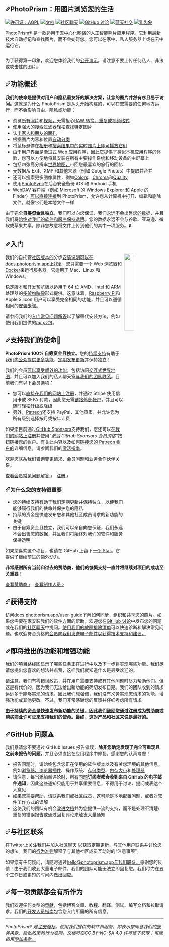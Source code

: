<div class="Box-sc-g0xbh4-0 bJMeLZ js-snippet-clipboard-copy-unpositioned" data-hpc="true"><article class="markdown-body entry-content container-lg" itemprop="text"><h1 tabindex="-1" dir="auto"><a id="user-content-photoprism-browse-your-life-in-pictures" class="anchor" aria-hidden="true" tabindex="-1" href="#photoprism-browse-your-life-in-pictures"><svg class="octicon octicon-link" viewBox="0 0 16 16" version="1.1" width="16" height="16" aria-hidden="true"><path d="m7.775 3.275 1.25-1.25a3.5 3.5 0 1 1 4.95 4.95l-2.5 2.5a3.5 3.5 0 0 1-4.95 0 .751.751 0 0 1 .018-1.042.751.751 0 0 1 1.042-.018 1.998 1.998 0 0 0 2.83 0l2.5-2.5a2.002 2.002 0 0 0-2.83-2.83l-1.25 1.25a.751.751 0 0 1-1.042-.018.751.751 0 0 1-.018-1.042Zm-4.69 9.64a1.998 1.998 0 0 0 2.83 0l1.25-1.25a.751.751 0 0 1 1.042.018.751.751 0 0 1 .018 1.042l-1.25 1.25a3.5 3.5 0 1 1-4.95-4.95l2.5-2.5a3.5 3.5 0 0 1 4.95 0 .751.751 0 0 1-.018 1.042.751.751 0 0 1-1.042.018 1.998 1.998 0 0 0-2.83 0l-2.5 2.5a1.998 1.998 0 0 0 0 2.83Z"></path></svg></a><font style="vertical-align: inherit;"><font style="vertical-align: inherit;">PhotoPrism：用图片浏览您的生活</font></font></h1>
<p dir="auto"><a href="https://docs.photoprism.app/license/agpl/" rel="nofollow"><img src="https://camo.githubusercontent.com/24368ce71a4355192bbd02cf2fe76a69ff7f18674abaf159b19af37713497c25/68747470733a2f2f696d672e736869656c64732e696f2f62616467652f6c6963656e73652d4147504c2d626c75652e737667" alt="许可证：AGPL" data-canonical-src="https://img.shields.io/badge/license-AGPL-blue.svg" style="max-width: 100%;"></a>
<a href="https://docs.photoprism.app/" rel="nofollow"><img src="https://camo.githubusercontent.com/c68b90eb0797fc4c9673d75e71566db773c2e1fd9c13412762a8924e1c1252dd/68747470733a2f2f696d672e736869656c64732e696f2f62616467652f726561642d746865253230646f63732d3461613038372e737667" alt="文档" data-canonical-src="https://img.shields.io/badge/read-the%20docs-4aa087.svg" style="max-width: 100%;"></a>
<a href="https://link.photoprism.app/chat" rel="nofollow"><img src="https://camo.githubusercontent.com/b4be01c1633e43be01c645e812ec6112bf5e9ab48d2aa20a2249cf4fc785dc4d/68747470733a2f2f696d672e736869656c64732e696f2f62616467652f636861742d6f6e2532306769747465722d3461613038372e737667" alt="社区聊天" data-canonical-src="https://img.shields.io/badge/chat-on%20gitter-4aa087.svg" style="max-width: 100%;"></a>
<a href="https://link.photoprism.app/discussions" rel="nofollow"><img src="https://camo.githubusercontent.com/16ef52fa0b29066839ebab64251dfc2253b54b495605685eb8352f31f65e9686/68747470733a2f2f696d672e736869656c64732e696f2f62616467652f61736b2d2532306f6e2532306769746875622d3464366139312e737667" alt="GitHub 讨论" data-canonical-src="https://img.shields.io/badge/ask-%20on%20github-4d6a91.svg" style="max-width: 100%;"></a>
<a href="https://photoprism.bsky.social/" rel="nofollow"><img src="https://camo.githubusercontent.com/958988c28f94803b8a051233cf3c0a487c1ddbe91bf4a8251b8417212eb3d84a/68747470733a2f2f646c2e70686f746f707269736d2e6170702f696d672f6261646765732f62616467652d666f6c6c6f772d70686f746f707269736d2d62736b792d736f6369616c2e737667" alt="蓝天社交" data-canonical-src="https://dl.photoprism.app/img/badges/badge-follow-photoprism-bsky-social.svg" style="max-width: 100%;"></a>
<a href="https://floss.social/@photoprism" rel="nofollow"><img src="https://camo.githubusercontent.com/60f151c1f6dc2c3cb66bdabdecfb44f30dbdf5b0bd08d99a173796bec07e2a1a/68747470733a2f2f646c2e70686f746f707269736d2e6170702f696d672f6261646765732f62616467652d666c6f73732d736f6369616c2e737667" alt="乳齿象" data-canonical-src="https://dl.photoprism.app/img/badges/badge-floss-social.svg" style="max-width: 100%;"></a></p>
<p dir="auto"><font style="vertical-align: inherit;"></font><a href="https://en.wikipedia.org/wiki/Decentralized_web" rel="nofollow"><font style="vertical-align: inherit;"><font style="vertical-align: inherit;">PhotoPrism® 是一款适用于去中心化网络</font></font></a><font style="vertical-align: inherit;"><font style="vertical-align: inherit;">的人工智能照片应用程序</font><font style="vertical-align: inherit;">。</font><font style="vertical-align: inherit;">它利用最新技术自动标记和查找图片，而不会妨碍您。</font><font style="vertical-align: inherit;">您可以在家中、私人服务器上或在云中运行它。</font></font></p>
<p dir="auto"><a target="_blank" rel="noopener noreferrer nofollow" href="https://camo.githubusercontent.com/72af3a9e7fefcf973fe8f40bb4c97d5f7eedadf800f1faef2efe2cc1ec93903e/68747470733a2f2f646c2e70686f746f707269736d2e6170702f696d672f75692f7365617263682d63617264732d766965772e6a7067"><img src="https://camo.githubusercontent.com/72af3a9e7fefcf973fe8f40bb4c97d5f7eedadf800f1faef2efe2cc1ec93903e/68747470733a2f2f646c2e70686f746f707269736d2e6170702f696d672f75692f7365617263682d63617264732d766965772e6a7067" alt="" data-canonical-src="https://dl.photoprism.app/img/ui/search-cards-view.jpg" style="max-width: 100%;"></a></p>
<p dir="auto"><font style="vertical-align: inherit;"><font style="vertical-align: inherit;">为了获得第一印象，欢迎您体验我们的</font></font><a href="https://try.photoprism.app/" rel="nofollow"><font style="vertical-align: inherit;"><font style="vertical-align: inherit;">公开演示</font></font></a><font style="vertical-align: inherit;"><font style="vertical-align: inherit;">。</font><font style="vertical-align: inherit;">请注意不要上传任何私人、非法或攻击性的图片。</font></font></p>
<h2 tabindex="-1" dir="auto"><a id="user-content-feature-overview" class="anchor" aria-hidden="true" tabindex="-1" href="#feature-overview"><svg class="octicon octicon-link" viewBox="0 0 16 16" version="1.1" width="16" height="16" aria-hidden="true"><path d="m7.775 3.275 1.25-1.25a3.5 3.5 0 1 1 4.95 4.95l-2.5 2.5a3.5 3.5 0 0 1-4.95 0 .751.751 0 0 1 .018-1.042.751.751 0 0 1 1.042-.018 1.998 1.998 0 0 0 2.83 0l2.5-2.5a2.002 2.002 0 0 0-2.83-2.83l-1.25 1.25a.751.751 0 0 1-1.042-.018.751.751 0 0 1-.018-1.042Zm-4.69 9.64a1.998 1.998 0 0 0 2.83 0l1.25-1.25a.751.751 0 0 1 1.042.018.751.751 0 0 1 .018 1.042l-1.25 1.25a3.5 3.5 0 1 1-4.95-4.95l2.5-2.5a3.5 3.5 0 0 1 4.95 0 .751.751 0 0 1-.018 1.042.751.751 0 0 1-1.042.018 1.998 1.998 0 0 0-2.83 0l-2.5 2.5a1.998 1.998 0 0 0 0 2.83Z"></path></svg></a><font style="vertical-align: inherit;"><font style="vertical-align: inherit;">功能概述</font></font></h2>
<p dir="auto"><strong><font style="vertical-align: inherit;"><font style="vertical-align: inherit;">我们的使命是提供对用户和隐私最友好的解决方案，让您的图片井然有序且易于访问。</font></font></strong><font style="vertical-align: inherit;"><font style="vertical-align: inherit;">这就是为什么 PhotoPrism 是从头开始构建的，可以在您需要的任何地方运行，而不会影响自由、隐私或功能：</font></font></p>
<ul dir="auto">
<li><font style="vertical-align: inherit;"><font style="vertical-align: inherit;">浏览</font></font><a href="https://docs.photoprism.app/user-guide/organize/browse/" rel="nofollow"><font style="vertical-align: inherit;"><font style="vertical-align: inherit;">所有照片</font></font></a><font style="vertical-align: inherit;"><font style="vertical-align: inherit;">和</font></font><a href="https://try.photoprism.app/library/videos" rel="nofollow"><font style="vertical-align: inherit;"><font style="vertical-align: inherit;">视频，</font></font></a><font style="vertical-align: inherit;"><font style="vertical-align: inherit;">无需担心</font></font><a href="https://docs.photoprism.app/user-guide/settings/library/" rel="nofollow"><font style="vertical-align: inherit;"><font style="vertical-align: inherit;">RAW 转换、重复或视频格式</font></font></a></li>
<li><font style="vertical-align: inherit;"><a href="https://try.photoprism.app/library/browse?view=cards&amp;q=flower%20color%3Ared" rel="nofollow"><font style="vertical-align: inherit;">使用强大的搜索过滤器</font></a><font style="vertical-align: inherit;">轻松查找特定图片</font></font><a href="https://try.photoprism.app/library/browse?view=cards&amp;q=flower%20color%3Ared" rel="nofollow"><font style="vertical-align: inherit;"></font></a></li>
<li><font style="vertical-align: inherit;"><font style="vertical-align: inherit;">认</font></font><a href="https://try.photoprism.app/library/people" rel="nofollow"><font style="vertical-align: inherit;"><font style="vertical-align: inherit;">出家人和朋友的面孔</font></font></a></li>
<li><a href="https://try.photoprism.app/library/labels" rel="nofollow"><font style="vertical-align: inherit;"></font></a><font style="vertical-align: inherit;"><font style="vertical-align: inherit;">根据图片内容和位置</font><a href="https://try.photoprism.app/library/labels" rel="nofollow"><font style="vertical-align: inherit;">自动分类</font></a></font></li>
<li><a href="https://try.photoprism.app/library/live" rel="nofollow"><font style="vertical-align: inherit;"></font></a><font style="vertical-align: inherit;"><font style="vertical-align: inherit;">将鼠标悬停在</font></font><a href="https://try.photoprism.app/library/albums" rel="nofollow"><font style="vertical-align: inherit;"><font style="vertical-align: inherit;">相册</font></font></a><font style="vertical-align: inherit;"><font style="vertical-align: inherit;">和</font><a href="https://try.photoprism.app/library/browse?view=cards&amp;q=type%3Alive" rel="nofollow"><font style="vertical-align: inherit;">搜索结果中的</font></a><a href="https://try.photoprism.app/library/live" rel="nofollow"><font style="vertical-align: inherit;">实时照片上即可播放它们</font></a></font><a href="https://try.photoprism.app/library/browse?view=cards&amp;q=type%3Alive" rel="nofollow"><font style="vertical-align: inherit;"></font></a></li>
<li><font style="vertical-align: inherit;"><font style="vertical-align: inherit;">由于</font></font><a href="https://try.photoprism.app/" rel="nofollow"><font style="vertical-align: inherit;"><font style="vertical-align: inherit;">用户界面</font></font></a><font style="vertical-align: inherit;"><font style="vertical-align: inherit;">是</font></font><a href="https://developer.mozilla.org/en-US/docs/Web/Progressive_web_apps" rel="nofollow"><font style="vertical-align: inherit;"><font style="vertical-align: inherit;">渐进式 Web 应用程序</font></font></a><font style="vertical-align: inherit;"><font style="vertical-align: inherit;">，因此它提供了类似本机应用程序的体验，您可以方便地将其安装在所有主要操作系统和移动设备的主屏幕上</font></font></li>
<li><font style="vertical-align: inherit;"><font style="vertical-align: inherit;">包括四张高分辨率</font></font><a href="https://try.photoprism.app/library/places" rel="nofollow"><font style="vertical-align: inherit;"><font style="vertical-align: inherit;">世界地图，</font></font></a><font style="vertical-align: inherit;"><font style="vertical-align: inherit;">带回您最喜欢的旅行的回忆</font></font></li>
<li><font style="vertical-align: inherit;"><font style="vertical-align: inherit;">元数据从 Exif、XMP 和其他来源（例如 Google Photos）中提取并合并</font></font></li>
<li><font style="vertical-align: inherit;"><font style="vertical-align: inherit;">还可以搜索</font><font style="vertical-align: inherit;">更多图像属性，例如</font></font><a href="https://try.photoprism.app/library/browse?view=cards&amp;q=color:red" rel="nofollow"><font style="vertical-align: inherit;"><font style="vertical-align: inherit;">Colors</font></font></a><font style="vertical-align: inherit;"><font style="vertical-align: inherit;">、</font></font><a href="https://try.photoprism.app/library/browse?view=cards&amp;q=mono%3Atrue" rel="nofollow"><font style="vertical-align: inherit;"><font style="vertical-align: inherit;">Chroma</font></font></a><font style="vertical-align: inherit;"><font style="vertical-align: inherit;">和</font></font><a href="https://try.photoprism.app/library/review" rel="nofollow"><font style="vertical-align: inherit;"><font style="vertical-align: inherit;">Quality</font></font></a><font style="vertical-align: inherit;"></font></li>
<li><font style="vertical-align: inherit;"><font style="vertical-align: inherit;">使用</font></font><a href="https://link.photoprism.app/photosync" rel="nofollow"><font style="vertical-align: inherit;"><font style="vertical-align: inherit;">PhotoSync</font></font></a><font style="vertical-align: inherit;"><font style="vertical-align: inherit;">在后台安全备份 iOS 和 Android 手机</font></font></li>
<li><font style="vertical-align: inherit;"><font style="vertical-align: inherit;">WebDAV 客户端（例如 Microsoft 的 Windows Explorer 和 Apple 的 Finder）</font></font><a href="https://docs.photoprism.app/user-guide/sync/webdav/" rel="nofollow"><font style="vertical-align: inherit;"><font style="vertical-align: inherit;">可以直接连接</font></font></a><font style="vertical-align: inherit;"><font style="vertical-align: inherit;">到 PhotoPrism，允许您从计算机中打开、编辑和删除文件，就像它们是本地文件一样</font></font></li>
</ul>
<p dir="auto"><font style="vertical-align: inherit;"><font style="vertical-align: inherit;">由于完全</font></font><a href="https://link.photoprism.app/membership" rel="nofollow"><strong><font style="vertical-align: inherit;"><font style="vertical-align: inherit;">自筹资金且独立</font></font></strong></a><font style="vertical-align: inherit;"><font style="vertical-align: inherit;">，我们可以向您保证，我们</font></font><a href="https://www.photoprism.app/privacy" rel="nofollow"><font style="vertical-align: inherit;"><font style="vertical-align: inherit;">永远不会出售您的数据</font></font></a><font style="vertical-align: inherit;"><font style="vertical-align: inherit;">，并且我们将</font></font><a href="https://www.photoprism.app/terms" rel="nofollow"><font style="vertical-align: inherit;"><font style="vertical-align: inherit;">始终对我们的软件和服务保持透明</font></font></a><font style="vertical-align: inherit;"><font style="vertical-align: inherit;">。</font><font style="vertical-align: inherit;">您的数据永远不会与谷歌、亚马逊、微软或苹果共享，除非您故意将文件上传到他们的其中一项服务。</font><font style="vertical-align: inherit;">🔒</font></font></p>
<h2 tabindex="-1" dir="auto"><a id="user-content-getting-started" class="anchor" aria-hidden="true" tabindex="-1" href="#getting-started"><svg class="octicon octicon-link" viewBox="0 0 16 16" version="1.1" width="16" height="16" aria-hidden="true"><path d="m7.775 3.275 1.25-1.25a3.5 3.5 0 1 1 4.95 4.95l-2.5 2.5a3.5 3.5 0 0 1-4.95 0 .751.751 0 0 1 .018-1.042.751.751 0 0 1 1.042-.018 1.998 1.998 0 0 0 2.83 0l2.5-2.5a2.002 2.002 0 0 0-2.83-2.83l-1.25 1.25a.751.751 0 0 1-1.042-.018.751.751 0 0 1-.018-1.042Zm-4.69 9.64a1.998 1.998 0 0 0 2.83 0l1.25-1.25a.751.751 0 0 1 1.042.018.751.751 0 0 1 .018 1.042l-1.25 1.25a3.5 3.5 0 1 1-4.95-4.95l2.5-2.5a3.5 3.5 0 0 1 4.95 0 .751.751 0 0 1-.018 1.042.751.751 0 0 1-1.042.018 1.998 1.998 0 0 0-2.83 0l-2.5 2.5a1.998 1.998 0 0 0 0 2.83Z"></path></svg></a><font style="vertical-align: inherit;"><font style="vertical-align: inherit;">入门</font></font></h2>
<p dir="auto"><a target="_blank" rel="noopener noreferrer nofollow" href="https://camo.githubusercontent.com/b0b4c807b531e47eff9e00b76f1c50dce6d3f71bfa6e960d764f154151fae225/68747470733a2f2f7777772e70686f746f707269736d2e6170702f757365722f70616765732f30312e686f6d652f30332e5f73637265656e73686f74732f6970686f6e652d6d6170732d6879627269642d35343070782e706e67"><img align="right" width="25%" src="https://camo.githubusercontent.com/b0b4c807b531e47eff9e00b76f1c50dce6d3f71bfa6e960d764f154151fae225/68747470733a2f2f7777772e70686f746f707269736d2e6170702f757365722f70616765732f30312e686f6d652f30332e5f73637265656e73686f74732f6970686f6e652d6d6170732d6879627269642d35343070782e706e67" data-canonical-src="https://www.photoprism.app/user/pages/01.home/03._screenshots/iphone-maps-hybrid-540px.png" style="max-width: 100%;"></a></p>
<p dir="auto"><font style="vertical-align: inherit;"><font style="vertical-align: inherit;">我们的自托管</font><a href="https://link.photoprism.app/personal-editions" rel="nofollow"><font style="vertical-align: inherit;">社区版本的</font></a><font style="vertical-align: inherit;">分步</font></font><a href="https://docs.photoprism.app/getting-started/" rel="nofollow"><font style="vertical-align: inherit;"><font style="vertical-align: inherit;">安装说明可以在</font></font></a><font style="vertical-align: inherit;"><a href="https://docs.photoprism.app/getting-started/" rel="nofollow"><font style="vertical-align: inherit;">docs.photoprism.app</font></a><font style="vertical-align: inherit;">上找到</font><font style="vertical-align: inherit;">- 您只需要一个 Web 浏览器和</font><a href="https://docs.docker.com/get-docker/" rel="nofollow"><font style="vertical-align: inherit;">Docker</font></a><font style="vertical-align: inherit;">来运行服务器。</font><font style="vertical-align: inherit;">它适用于 Mac、Linux 和 Windows。</font></font><a href="https://link.photoprism.app/personal-editions" rel="nofollow"><font style="vertical-align: inherit;"></font></a><font style="vertical-align: inherit;"></font><a href="https://docs.photoprism.app/getting-started/" rel="nofollow"><font style="vertical-align: inherit;"></font></a><font style="vertical-align: inherit;"></font><a href="https://docs.docker.com/get-docker/" rel="nofollow"><font style="vertical-align: inherit;"></font></a><font style="vertical-align: inherit;"></font></p>
<p dir="auto"><font style="vertical-align: inherit;"><font style="vertical-align: inherit;">稳定</font></font><a href="https://docs.photoprism.app/release-notes/" rel="nofollow"><font style="vertical-align: inherit;"><font style="vertical-align: inherit;">版本</font></font></a><font style="vertical-align: inherit;"><font style="vertical-align: inherit;">和</font></font><a href="https://docs.photoprism.app/getting-started/updates/#development-preview" rel="nofollow"><font style="vertical-align: inherit;"><font style="vertical-align: inherit;">开发预览版</font></font></a><font style="vertical-align: inherit;"><font style="vertical-align: inherit;">以适用于 64 位 AMD、Intel 和 ARM 处理器的</font></font><a href="https://link.photoprism.app/docker-hub" rel="nofollow"><font style="vertical-align: inherit;"><font style="vertical-align: inherit;">多架构映像</font></font></a><font style="vertical-align: inherit;"><font style="vertical-align: inherit;">形式提供。</font><font style="vertical-align: inherit;">这意味着，</font></font><a href="https://docs.photoprism.app/getting-started/raspberry-pi/" rel="nofollow"><font style="vertical-align: inherit;"><font style="vertical-align: inherit;">Raspberry Pi</font></font></a><font style="vertical-align: inherit;"><font style="vertical-align: inherit;">和 Apple Silicon 用户可以享受完全相同的功能，并且可以遵循相同的</font></font><a href="https://docs.photoprism.app/getting-started/docker-compose/" rel="nofollow"><font style="vertical-align: inherit;"><font style="vertical-align: inherit;">安装步骤</font></font></a><font style="vertical-align: inherit;"><font style="vertical-align: inherit;">。</font></font></p>
<p dir="auto"><font style="vertical-align: inherit;"><font style="vertical-align: inherit;">请参阅我们的</font></font><a href="https://docs.photoprism.app/getting-started/faq/#how-can-i-install-photoprism-without-docker" rel="nofollow"><font style="vertical-align: inherit;"><font style="vertical-align: inherit;">入门常见问题解答</font></font></a><font style="vertical-align: inherit;"><font style="vertical-align: inherit;">以了解替代安装方法，例如使用我们提供的</font></font><a href="https://dl.photoprism.app/pkg/linux/README.html" rel="nofollow"><em><font style="vertical-align: inherit;"><font style="vertical-align: inherit;">tar.gz</font></font></em><font style="vertical-align: inherit;"><font style="vertical-align: inherit;">包</font></font></a><font style="vertical-align: inherit;"><font style="vertical-align: inherit;">。</font></font></p>
<h2 tabindex="-1" dir="auto"><a id="user-content-support-our-mission-" class="anchor" aria-hidden="true" tabindex="-1" href="#support-our-mission-"><svg class="octicon octicon-link" viewBox="0 0 16 16" version="1.1" width="16" height="16" aria-hidden="true"><path d="m7.775 3.275 1.25-1.25a3.5 3.5 0 1 1 4.95 4.95l-2.5 2.5a3.5 3.5 0 0 1-4.95 0 .751.751 0 0 1 .018-1.042.751.751 0 0 1 1.042-.018 1.998 1.998 0 0 0 2.83 0l2.5-2.5a2.002 2.002 0 0 0-2.83-2.83l-1.25 1.25a.751.751 0 0 1-1.042-.018.751.751 0 0 1-.018-1.042Zm-4.69 9.64a1.998 1.998 0 0 0 2.83 0l1.25-1.25a.751.751 0 0 1 1.042.018.751.751 0 0 1 .018 1.042l-1.25 1.25a3.5 3.5 0 1 1-4.95-4.95l2.5-2.5a3.5 3.5 0 0 1 4.95 0 .751.751 0 0 1-.018 1.042.751.751 0 0 1-1.042.018 1.998 1.998 0 0 0-2.83 0l-2.5 2.5a1.998 1.998 0 0 0 0 2.83Z"></path></svg></a><font style="vertical-align: inherit;"><font style="vertical-align: inherit;">支持我们的使命💎</font></font></h2>
<p dir="auto"><strong><font style="vertical-align: inherit;"><font style="vertical-align: inherit;">PhotoPrism 100% 自筹资金且独立。</font></font></strong><font style="vertical-align: inherit;"><font style="vertical-align: inherit;">您的</font></font><a href="https://link.photoprism.app/membership" rel="nofollow"><font style="vertical-align: inherit;"><font style="vertical-align: inherit;">持续支持</font></font></a><font style="vertical-align: inherit;"><font style="vertical-align: inherit;">有助于我们</font></font><a href="https://www.photoprism.app/oss/faq#what-functionality-is-generally-available" rel="nofollow"><font style="vertical-align: inherit;"><font style="vertical-align: inherit;">向公众提供更多功能</font></font></a><font style="vertical-align: inherit;"><font style="vertical-align: inherit;">、</font></font><a href="https://docs.photoprism.app/release-notes/" rel="nofollow"><font style="vertical-align: inherit;"><font style="vertical-align: inherit;">定期发布更新</font></font></a><font style="vertical-align: inherit;"><font style="vertical-align: inherit;">并保持独立！</font></font></p>
<p dir="auto"><font style="vertical-align: inherit;"><font style="vertical-align: inherit;">我们的会员</font></font><a href="https://www.photoprism.app/kb/personal" rel="nofollow"><font style="vertical-align: inherit;"><font style="vertical-align: inherit;">可以享受额外的功能</font></font></a><font style="vertical-align: inherit;"><font style="vertical-align: inherit;">，包括访问</font></font><a href="https://try.photoprism.app/library/places" rel="nofollow"><font style="vertical-align: inherit;"><font style="vertical-align: inherit;">交互式世界地图</font></font></a><font style="vertical-align: inherit;"><font style="vertical-align: inherit;">，并且可以加入我们的私人聊天室</font></font><a href="https://www.photoprism.app/about/team" rel="nofollow"><font style="vertical-align: inherit;"><font style="vertical-align: inherit;">与我们的团队联系</font></font></a><font style="vertical-align: inherit;"><font style="vertical-align: inherit;">。</font><font style="vertical-align: inherit;">目前我们有以下会员选项：</font></font></p>
<ul dir="auto">
<li><font style="vertical-align: inherit;"><font style="vertical-align: inherit;">您可以</font></font><a href="https://link.photoprism.app/membership" rel="nofollow"><font style="vertical-align: inherit;"><font style="vertical-align: inherit;">直接在我们的网站上注册</font></font></a><font style="vertical-align: inherit;"><font style="vertical-align: inherit;">，并通过 Stripe 使用信用卡或 SEPA 付款，因此您无需</font></font><a href="https://www.photoprism.app/kb/activation" rel="nofollow"><font style="vertical-align: inherit;"><font style="vertical-align: inherit;">链接外部帐户</font></font></a><font style="vertical-align: inherit;"><font style="vertical-align: inherit;">，并且可以随时轻松升级或降级</font></font></li>
<li><font style="vertical-align: inherit;"><font style="vertical-align: inherit;">另外，</font></font><a href="https://link.photoprism.app/patreon" rel="nofollow"><font style="vertical-align: inherit;"><font style="vertical-align: inherit;">Patreon</font></font></a><font style="vertical-align: inherit;"><font style="vertical-align: inherit;">还支持 PayPal、其他货币，并允许您为所有级别选择按月或按年计费</font></font></li>
</ul>
<p dir="auto"><font style="vertical-align: inherit;"><font style="vertical-align: inherit;">如果您目前通过</font></font><a href="https://link.photoprism.app/sponsor" rel="nofollow"><font style="vertical-align: inherit;"><font style="vertical-align: inherit;">GitHub Sponsors</font></font></a><font style="vertical-align: inherit;"><font style="vertical-align: inherit;">支持我们，您还可以</font></font><a href="https://my.photoprism.app/register" rel="nofollow"><font style="vertical-align: inherit;"><font style="vertical-align: inherit;">在我们的网站上注册</font></font></a><font style="vertical-align: inherit;"><font style="vertical-align: inherit;">并使用</font></font><em><font style="vertical-align: inherit;"><font style="vertical-align: inherit;">“激活 GitHub Sponsors 会员资格”</font></font></em><font style="vertical-align: inherit;"><font style="vertical-align: inherit;">按钮链接您的帐户。</font><font style="vertical-align: inherit;">有关此内容以及如何</font></font><a href="https://www.patreon.com/pledges" rel="nofollow"><font style="vertical-align: inherit;"><font style="vertical-align: inherit;">链接您的 Patreon 帐户的</font></font></a><font style="vertical-align: inherit;"><font style="vertical-align: inherit;">详细信息，请参阅我们的</font></font><a href="https://www.photoprism.app/kb/activation" rel="nofollow"><font style="vertical-align: inherit;"><font style="vertical-align: inherit;">激活指南</font></font></a><font style="vertical-align: inherit;"><font style="vertical-align: inherit;">。</font></font></p>
<p dir="auto"><font style="vertical-align: inherit;"><font style="vertical-align: inherit;">欢迎您</font></font><a href="https://www.photoprism.app/contact" rel="nofollow"><font style="vertical-align: inherit;"><font style="vertical-align: inherit;">联系我们咨询</font></font></a><font style="vertical-align: inherit;"><font style="vertical-align: inherit;">变更请求、会员问题和业务合作伙伴关系。</font></font></p>
<p dir="auto"><a href="https://www.photoprism.app/kb/membership" rel="nofollow"><font style="vertical-align: inherit;"><font style="vertical-align: inherit;">查看会员常见问题解答 ›</font></font></a>&emsp;<a href="https://link.photoprism.app/membership" rel="nofollow"><font style="vertical-align: inherit;"><font style="vertical-align: inherit;">注册 ›</font></font></a></p>
<h3 tabindex="-1" dir="auto"><a id="user-content-why-your-support-matters" class="anchor" aria-hidden="true" tabindex="-1" href="#why-your-support-matters"><svg class="octicon octicon-link" viewBox="0 0 16 16" version="1.1" width="16" height="16" aria-hidden="true"><path d="m7.775 3.275 1.25-1.25a3.5 3.5 0 1 1 4.95 4.95l-2.5 2.5a3.5 3.5 0 0 1-4.95 0 .751.751 0 0 1 .018-1.042.751.751 0 0 1 1.042-.018 1.998 1.998 0 0 0 2.83 0l2.5-2.5a2.002 2.002 0 0 0-2.83-2.83l-1.25 1.25a.751.751 0 0 1-1.042-.018.751.751 0 0 1-.018-1.042Zm-4.69 9.64a1.998 1.998 0 0 0 2.83 0l1.25-1.25a.751.751 0 0 1 1.042.018.751.751 0 0 1 .018 1.042l-1.25 1.25a3.5 3.5 0 1 1-4.95-4.95l2.5-2.5a3.5 3.5 0 0 1 4.95 0 .751.751 0 0 1-.018 1.042.751.751 0 0 1-1.042.018 1.998 1.998 0 0 0-2.83 0l-2.5 2.5a1.998 1.998 0 0 0 0 2.83Z"></path></svg></a><font style="vertical-align: inherit;"><font style="vertical-align: inherit;">为什么您的支持很重要</font></font></h3>
<ul dir="auto">
<li><font style="vertical-align: inherit;"><font style="vertical-align: inherit;">您的持续支持有助于我们定期更新并保持独立，以便我们能够履行我们的使命并保护您的隐私</font></font></li>
<li><font style="vertical-align: inherit;"><font style="vertical-align: inherit;">持续的资金是快速发布您和其他社区成员请求的新功能的关键</font></font></li>
<li><font style="vertical-align: inherit;"><font style="vertical-align: inherit;">由于自筹资金且独立，我们可以亲自向您保证，我们永远不会出售您的数据，并且我们将始终对我们的软件和服务保持透明</font></font></li>
</ul>
<p dir="auto"><font style="vertical-align: inherit;"><font style="vertical-align: inherit;">如果您喜欢这个项目，也请在 GitHub 上留下</font></font><a href="https://github.com/photoprism/photoprism/stargazers"><font style="vertical-align: inherit;"><font style="vertical-align: inherit;">一个 Star</font></font></a><font style="vertical-align: inherit;"><font style="vertical-align: inherit;">。</font><font style="vertical-align: inherit;">它提供了继续前进的额外动力。</font></font></p>
<p dir="auto"><strong><font style="vertical-align: inherit;"><font style="vertical-align: inherit;">非常感谢所有当前和过去的赞助商，他们的慷慨支持一直并将继续对项目的成功至关重要！</font></font></strong></p>
<p dir="auto"><a href="/photoprism/photoprism/blob/develop/SPONSORS.md"><font style="vertical-align: inherit;"><font style="vertical-align: inherit;">查看赞助商 ›</font></font></a>&emsp;<a href="https://docs.photoprism.app/credits/" rel="nofollow"><font style="vertical-align: inherit;"><font style="vertical-align: inherit;">查看制作人员 ›</font></font></a></p>
<h2 tabindex="-1" dir="auto"><a id="user-content-getting-support" class="anchor" aria-hidden="true" tabindex="-1" href="#getting-support"><svg class="octicon octicon-link" viewBox="0 0 16 16" version="1.1" width="16" height="16" aria-hidden="true"><path d="m7.775 3.275 1.25-1.25a3.5 3.5 0 1 1 4.95 4.95l-2.5 2.5a3.5 3.5 0 0 1-4.95 0 .751.751 0 0 1 .018-1.042.751.751 0 0 1 1.042-.018 1.998 1.998 0 0 0 2.83 0l2.5-2.5a2.002 2.002 0 0 0-2.83-2.83l-1.25 1.25a.751.751 0 0 1-1.042-.018.751.751 0 0 1-.018-1.042Zm-4.69 9.64a1.998 1.998 0 0 0 2.83 0l1.25-1.25a.751.751 0 0 1 1.042.018.751.751 0 0 1 .018 1.042l-1.25 1.25a3.5 3.5 0 1 1-4.95-4.95l2.5-2.5a3.5 3.5 0 0 1 4.95 0 .751.751 0 0 1-.018 1.042.751.751 0 0 1-1.042.018 1.998 1.998 0 0 0-2.83 0l-2.5 2.5a1.998 1.998 0 0 0 0 2.83Z"></path></svg></a><font style="vertical-align: inherit;"><font style="vertical-align: inherit;">获得支持</font></font></h2>
<p dir="auto"><font style="vertical-align: inherit;"><font style="vertical-align: inherit;">访问</font></font><a href="https://docs.photoprism.app/user-guide/" rel="nofollow"><font style="vertical-align: inherit;"><font style="vertical-align: inherit;">docs.photoprism.app/user-guide</font></font></a><font style="vertical-align: inherit;"><font style="vertical-align: inherit;">了解如何</font></font><a href="https://docs.photoprism.app/user-guide/sync/webdav/" rel="nofollow"><font style="vertical-align: inherit;"><font style="vertical-align: inherit;">同步</font></font></a><font style="vertical-align: inherit;"><font style="vertical-align: inherit;">、</font></font><a href="https://docs.photoprism.app/user-guide/library/" rel="nofollow"><font style="vertical-align: inherit;"><font style="vertical-align: inherit;">组织</font></font></a><font style="vertical-align: inherit;"><font style="vertical-align: inherit;">和</font></font><a href="https://docs.photoprism.app/user-guide/share/" rel="nofollow"><font style="vertical-align: inherit;"><font style="vertical-align: inherit;">共享</font></font></a><font style="vertical-align: inherit;"><font style="vertical-align: inherit;">您的照片。</font><font style="vertical-align: inherit;">如果您需要在家安装我们的软件方面的帮助，欢迎您在</font></font><a href="https://link.photoprism.app/discussions" rel="nofollow"><font style="vertical-align: inherit;"><font style="vertical-align: inherit;">GitHub 讨论</font></font></a><font style="vertical-align: inherit;"><font style="vertical-align: inherit;">中发布您的问题或在我们的</font></font><a href="https://link.photoprism.app/chat" rel="nofollow"><font style="vertical-align: inherit;"><font style="vertical-align: inherit;">社区聊天</font></font></a><font style="vertical-align: inherit;"><font style="vertical-align: inherit;">中提问。</font></font><a href="https://docs.photoprism.app/getting-started/troubleshooting/" rel="nofollow"><font style="vertical-align: inherit;"><font style="vertical-align: inherit;">使用我们的故障排除清单</font></font></a><font style="vertical-align: inherit;"><font style="vertical-align: inherit;">可以快速诊断和解决常见问题</font><font style="vertical-align: inherit;">。</font><font style="vertical-align: inherit;">也欢迎</font><font style="vertical-align: inherit;">符合资格的</font></font><a href="https://link.photoprism.app/membership" rel="nofollow"><font style="vertical-align: inherit;"><font style="vertical-align: inherit;">会员向我们发送电子邮件以获得技术支持和建议。</font></font></a><font style="vertical-align: inherit;"></font></p>
<h2 tabindex="-1" dir="auto"><a id="user-content-upcoming-features-and-enhancements" class="anchor" aria-hidden="true" tabindex="-1" href="#upcoming-features-and-enhancements"><svg class="octicon octicon-link" viewBox="0 0 16 16" version="1.1" width="16" height="16" aria-hidden="true"><path d="m7.775 3.275 1.25-1.25a3.5 3.5 0 1 1 4.95 4.95l-2.5 2.5a3.5 3.5 0 0 1-4.95 0 .751.751 0 0 1 .018-1.042.751.751 0 0 1 1.042-.018 1.998 1.998 0 0 0 2.83 0l2.5-2.5a2.002 2.002 0 0 0-2.83-2.83l-1.25 1.25a.751.751 0 0 1-1.042-.018.751.751 0 0 1-.018-1.042Zm-4.69 9.64a1.998 1.998 0 0 0 2.83 0l1.25-1.25a.751.751 0 0 1 1.042.018.751.751 0 0 1 .018 1.042l-1.25 1.25a3.5 3.5 0 1 1-4.95-4.95l2.5-2.5a3.5 3.5 0 0 1 4.95 0 .751.751 0 0 1-.018 1.042.751.751 0 0 1-1.042.018 1.998 1.998 0 0 0-2.83 0l-2.5 2.5a1.998 1.998 0 0 0 0 2.83Z"></path></svg></a><font style="vertical-align: inherit;"><font style="vertical-align: inherit;">即将推出的功能和增强功能</font></font></h2>
<p dir="auto"><font style="vertical-align: inherit;"><font style="vertical-align: inherit;">我们的</font></font><a href="https://link.photoprism.app/roadmap" rel="nofollow"><font style="vertical-align: inherit;"><font style="vertical-align: inherit;">项目路线图</font></font></a><font style="vertical-align: inherit;"><font style="vertical-align: inherit;">显示了哪些任务正在进行中以及下一步将实现哪些功能。</font><font style="vertical-align: inherit;">我们邀请您提出您喜欢的想法并点赞，这样我们就知道什么是最受欢迎的。</font></font></p>
<p dir="auto"><font style="vertical-align: inherit;"><font style="vertical-align: inherit;">请注意，我们有零错误政策，并在用户需要支持或有其他问题时尽力帮助他们。</font><font style="vertical-align: inherit;">但这是有代价的，因为我们无法给出新功能的确切发布日期。</font><font style="vertical-align: inherit;">我们的团队收到的请求远远多于能够实现的请求，因此我们想强调，我们没有义务实现您请求的功能、增强功能或其他更改。</font><font style="vertical-align: inherit;">不过，我们非常感谢您的反馈并仔细考虑所有请求。</font></font></p>
<p dir="auto"><strong><font style="vertical-align: inherit;"></font><a href="https://link.photoprism.app/sponsor" rel="nofollow"><font style="vertical-align: inherit;"><font style="vertical-align: inherit;">由于持续的资金是快速发布新功能的关键，因此我们鼓励您通过注册成为赞助商</font></font></a><font style="vertical-align: inherit;"><font style="vertical-align: inherit;">或购买</font></font><a href="https://www.photoprism.app/teams" rel="nofollow"><font style="vertical-align: inherit;"><font style="vertical-align: inherit;">商业许可证</font></font></a><font style="vertical-align: inherit;"><font style="vertical-align: inherit;">来支持我们的使命</font><font style="vertical-align: inherit;">。</font><font style="vertical-align: inherit;">最终，这对产品和社区来说是最好的。</font></font></strong></p>
<h2 tabindex="-1" dir="auto"><a id="user-content-github-issues-️" class="anchor" aria-hidden="true" tabindex="-1" href="#github-issues-️"><svg class="octicon octicon-link" viewBox="0 0 16 16" version="1.1" width="16" height="16" aria-hidden="true"><path d="m7.775 3.275 1.25-1.25a3.5 3.5 0 1 1 4.95 4.95l-2.5 2.5a3.5 3.5 0 0 1-4.95 0 .751.751 0 0 1 .018-1.042.751.751 0 0 1 1.042-.018 1.998 1.998 0 0 0 2.83 0l2.5-2.5a2.002 2.002 0 0 0-2.83-2.83l-1.25 1.25a.751.751 0 0 1-1.042-.018.751.751 0 0 1-.018-1.042Zm-4.69 9.64a1.998 1.998 0 0 0 2.83 0l1.25-1.25a.751.751 0 0 1 1.042.018.751.751 0 0 1 .018 1.042l-1.25 1.25a3.5 3.5 0 1 1-4.95-4.95l2.5-2.5a3.5 3.5 0 0 1 4.95 0 .751.751 0 0 1-.018 1.042.751.751 0 0 1-1.042.018 1.998 1.998 0 0 0-2.83 0l-2.5 2.5a1.998 1.998 0 0 0 0 2.83Z"></path></svg></a><font style="vertical-align: inherit;"><font style="vertical-align: inherit;">GitHub 问题</font></font><g-emoji class="g-emoji" alias="warning">⚠️</g-emoji></h2>
<p dir="auto"><font style="vertical-align: inherit;"><font style="vertical-align: inherit;">我们恳请您不要通过 GitHub Issues 报告错误，</font></font><strong><font style="vertical-align: inherit;"><font style="vertical-align: inherit;">除非您确定发现了完全可重现且之前未报告的问题</font></font></strong><font style="vertical-align: inherit;"><font style="vertical-align: inherit;">，并且必须直接在应用程序中修复。</font><font style="vertical-align: inherit;">感谢您的认真考虑！</font></font></p>
<ul dir="auto">
<li><font style="vertical-align: inherit;"><font style="vertical-align: inherit;">报告问题时，请始终包含您正在使用的软件版本以及有关您环境的其他信息，例如</font></font><a href="https://docs.photoprism.app/getting-started/troubleshooting/browsers/" rel="nofollow"><font style="vertical-align: inherit;"><font style="vertical-align: inherit;">浏览器、浏览器插件</font></font></a><font style="vertical-align: inherit;"><font style="vertical-align: inherit;">、操作系统、</font></font><a href="https://docs.photoprism.app/getting-started/troubleshooting/performance/#storage" rel="nofollow"><font style="vertical-align: inherit;"><font style="vertical-align: inherit;">存储类型</font></font></a><font style="vertical-align: inherit;"><font style="vertical-align: inherit;">、</font></font><a href="https://docs.photoprism.app/getting-started/troubleshooting/performance/#memory" rel="nofollow"><font style="vertical-align: inherit;"><font style="vertical-align: inherit;">内存大小</font></font></a><font style="vertical-align: inherit;"><font style="vertical-align: inherit;">和</font></font><a href="https://docs.photoprism.app/getting-started/troubleshooting/performance/#server-cpu" rel="nofollow"><font style="vertical-align: inherit;"><font style="vertical-align: inherit;">处理器</font></font></a></li>
<li><font style="vertical-align: inherit;"><font style="vertical-align: inherit;">请注意，每当添加新评论时，所有问题</font></font><strong><font style="vertical-align: inherit;"><font style="vertical-align: inherit;">订阅者都会收到来自 GitHub 的电子邮件通知</font></font></strong><font style="vertical-align: inherit;"><font style="vertical-align: inherit;">，因此这些通知只能用于共享重要信息，不得用于讨论、提问或表达个人意见</font></font></li>
<li><a href="https://www.photoprism.app/contact" rel="nofollow"><font style="vertical-align: inherit;"><font style="vertical-align: inherit;">如果您需要帮助，请联系我们</font></font></a><font style="vertical-align: inherit;"><font style="vertical-align: inherit;">或</font></font><a href="https://link.photoprism.app/discussions" rel="nofollow"><font style="vertical-align: inherit;"><font style="vertical-align: inherit;">社区成员</font></font></a><font style="vertical-align: inherit;"><font style="vertical-align: inherit;">，这可能是本地配置问题，或者对软件工作方式的误解</font></font></li>
<li><font style="vertical-align: inherit;"><font style="vertical-align: inherit;">这使我们的团队有机会</font></font><a href="https://docs.photoprism.app/getting-started/troubleshooting/" rel="nofollow"><font style="vertical-align: inherit;"><font style="vertical-align: inherit;">改进文档</font></font></a><font style="vertical-align: inherit;"><font style="vertical-align: inherit;">并为您提供一流的支持，而不是处理不清楚/重复的错误报告或通过回复评论来触发大量通知</font></font></li>
</ul>
<h2 tabindex="-1" dir="auto"><a id="user-content-connect-with-the-community" class="anchor" aria-hidden="true" tabindex="-1" href="#connect-with-the-community"><svg class="octicon octicon-link" viewBox="0 0 16 16" version="1.1" width="16" height="16" aria-hidden="true"><path d="m7.775 3.275 1.25-1.25a3.5 3.5 0 1 1 4.95 4.95l-2.5 2.5a3.5 3.5 0 0 1-4.95 0 .751.751 0 0 1 .018-1.042.751.751 0 0 1 1.042-.018 1.998 1.998 0 0 0 2.83 0l2.5-2.5a2.002 2.002 0 0 0-2.83-2.83l-1.25 1.25a.751.751 0 0 1-1.042-.018.751.751 0 0 1-.018-1.042Zm-4.69 9.64a1.998 1.998 0 0 0 2.83 0l1.25-1.25a.751.751 0 0 1 1.042.018.751.751 0 0 1 .018 1.042l-1.25 1.25a3.5 3.5 0 1 1-4.95-4.95l2.5-2.5a3.5 3.5 0 0 1 4.95 0 .751.751 0 0 1-.018 1.042.751.751 0 0 1-1.042.018 1.998 1.998 0 0 0-2.83 0l-2.5 2.5a1.998 1.998 0 0 0 0 2.83Z"></path></svg></a><font style="vertical-align: inherit;"><font style="vertical-align: inherit;">与社区联系</font></font></h2>
<p dir="auto"><font style="vertical-align: inherit;"></font><a href="https://link.photoprism.app/twitter" rel="nofollow"><font style="vertical-align: inherit;"><font style="vertical-align: inherit;">在Twitter</font></font></a><font style="vertical-align: inherit;"><font style="vertical-align: inherit;">上关注我们</font><font style="vertical-align: inherit;">并加入</font></font><a href="https://link.photoprism.app/chat" rel="nofollow"><font style="vertical-align: inherit;"><font style="vertical-align: inherit;">社区聊天</font></font></a><font style="vertical-align: inherit;"><font style="vertical-align: inherit;">
以获取定期更新、与其他用户联系并讨论您的想法。</font><font style="vertical-align: inherit;">我们的</font></font><a href="https://www.photoprism.app/code-of-conduct" rel="nofollow"><font style="vertical-align: inherit;"><font style="vertical-align: inherit;">行为准则</font></font></a><font style="vertical-align: inherit;"><font style="vertical-align: inherit;">解释了与其他社区成员互动时的“注意事项”。</font></font></p>
<p dir="auto"><font style="vertical-align: inherit;"><font style="vertical-align: inherit;">如果您有任何疑问，</font><font style="vertical-align: inherit;">请随时通过</font></font><a href="mailto:hello@photoprism.app"><font style="vertical-align: inherit;"><font style="vertical-align: inherit;">hello@photoprism.app与我们联系。</font></font></a><font style="vertical-align: inherit;"><font style="vertical-align: inherit;">感谢您的反馈！</font><font style="vertical-align: inherit;">由于我们收到大量电子邮件，我们的团队可能无法立即回复您。</font><font style="vertical-align: inherit;">我们尽力在五个工作日或更短的时间内做出回应。</font></font></p>
<h2 tabindex="-1" dir="auto"><a id="user-content-every-contribution-makes-a-difference" class="anchor" aria-hidden="true" tabindex="-1" href="#every-contribution-makes-a-difference"><svg class="octicon octicon-link" viewBox="0 0 16 16" version="1.1" width="16" height="16" aria-hidden="true"><path d="m7.775 3.275 1.25-1.25a3.5 3.5 0 1 1 4.95 4.95l-2.5 2.5a3.5 3.5 0 0 1-4.95 0 .751.751 0 0 1 .018-1.042.751.751 0 0 1 1.042-.018 1.998 1.998 0 0 0 2.83 0l2.5-2.5a2.002 2.002 0 0 0-2.83-2.83l-1.25 1.25a.751.751 0 0 1-1.042-.018.751.751 0 0 1-.018-1.042Zm-4.69 9.64a1.998 1.998 0 0 0 2.83 0l1.25-1.25a.751.751 0 0 1 1.042.018.751.751 0 0 1 .018 1.042l-1.25 1.25a3.5 3.5 0 1 1-4.95-4.95l2.5-2.5a3.5 3.5 0 0 1 4.95 0 .751.751 0 0 1-.018 1.042.751.751 0 0 1-1.042.018 1.998 1.998 0 0 0-2.83 0l-2.5 2.5a1.998 1.998 0 0 0 0 2.83Z"></path></svg></a><font style="vertical-align: inherit;"><font style="vertical-align: inherit;">每一项贡献都会有所作为</font></font></h2>
<p dir="auto"><font style="vertical-align: inherit;"><font style="vertical-align: inherit;">我们欢迎任何类型的</font></font><a href="/photoprism/photoprism/blob/develop/CONTRIBUTING.md"><font style="vertical-align: inherit;"><font style="vertical-align: inherit;">贡献</font></font></a><font style="vertical-align: inherit;"><font style="vertical-align: inherit;">，包括博客文章、教程、翻译、测试、编写文档和拉取请求。</font><font style="vertical-align: inherit;">我们的</font></font><a href="https://docs.photoprism.app/developer-guide/" rel="nofollow"><font style="vertical-align: inherit;"><font style="vertical-align: inherit;">开发人员指南</font></font></a><font style="vertical-align: inherit;"><font style="vertical-align: inherit;">包含您入门所需的所有信息。</font></font></p>
<hr>
<p dir="auto"><em><font style="vertical-align: inherit;"><font style="vertical-align: inherit;">PhotoPrism® 是</font></font><a href="https://www.photoprism.app/trademark" rel="nofollow"><font style="vertical-align: inherit;"><font style="vertical-align: inherit;">注册商标</font></font></a><font style="vertical-align: inherit;"><font style="vertical-align: inherit;">。</font><font style="vertical-align: inherit;">使用我们提供的软件和服务，即表示您同意我们的</font></font><a href="https://www.photoprism.app/terms" rel="nofollow"><font style="vertical-align: inherit;"><font style="vertical-align: inherit;">服务条款</font></font></a><font style="vertical-align: inherit;"><font style="vertical-align: inherit;">、</font></font><a href="https://www.photoprism.app/privacy" rel="nofollow"><font style="vertical-align: inherit;"><font style="vertical-align: inherit;">隐私政策</font></font></a><font style="vertical-align: inherit;"><font style="vertical-align: inherit;">和</font></font><a href="https://www.photoprism.app/code-of-conduct" rel="nofollow"><font style="vertical-align: inherit;"><font style="vertical-align: inherit;">行为准则</font></font></a><font style="vertical-align: inherit;"><font style="vertical-align: inherit;">。</font><font style="vertical-align: inherit;">文档可在</font><a href="https://creativecommons.org/licenses/by-nc-sa/4.0/" rel="nofollow"><font style="vertical-align: inherit;">CC BY-NC-SA 4.0 许可证</font></a><font style="vertical-align: inherit;">下</font></font><a href="https://link.photoprism.app/github-docs" rel="nofollow"><font style="vertical-align: inherit;"><font style="vertical-align: inherit;">获取</font></font></a><font style="vertical-align: inherit;"><font style="vertical-align: inherit;">；</font><font style="vertical-align: inherit;">可能适用</font><a href="https://github.com/photoprism/photoprism/blob/develop/assets/README.md"><font style="vertical-align: inherit;">附加条款。</font></a></font><a href="https://creativecommons.org/licenses/by-nc-sa/4.0/" rel="nofollow"><font style="vertical-align: inherit;"></font></a><font style="vertical-align: inherit;"></font><a href="https://github.com/photoprism/photoprism/blob/develop/assets/README.md"><font style="vertical-align: inherit;"></font></a><font style="vertical-align: inherit;"></font></em></p>
</article></div>
